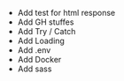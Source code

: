 + Add test for html response
+ Add GH stuffes
+ Add Try / Catch
+ Add Loading
+ Add .env
+ Add Docker
+ Add sass